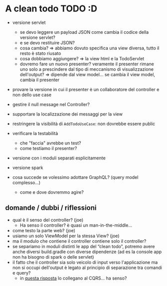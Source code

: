# A clean todo TODO :D

* versione servlet
  * se devo leggere un payload JSON come cambia il codice della versione servlet?
  - e se devo restituire JSON?
  - cosa cambia? => abbiamo dovuto specifica una view diversa, tutto il resto è stato riusato
  - cosa dobbiamo aggiungere? => la view html e la TodoServlet
  - dovremo fare un nuovo presenter? veramente il presenter rimane uno solo a prescindere dal tipo di meccanismo di visualizzazione dell'output? => dipende dal view model... se cambia il view model, cambia il presenter

* provare la versione in cui il presenter è un collaboratore del controller e non dello use case
* gestire il null message nel Controller?
* supportare la localizzazione dei messaggi per la view
* restringere la visibilità di `AddTodoUseCase`: non dovrebbe essere public
* verificare la testabilità
  - che "faccia" avrebbe un test?
  - come testiamo il presenter?
* versione con i moduli separati esplicitamente
* versione spark
* cosa succede se volessimo adottare GraphQL? (query model complesso...)
  - come e dove dovremmo agire?


## domande / dubbi / riflessioni

* qual è il senso del controller? (joe)
  - Ha senso il controller? è quasi un man-in-the-middle...
* come testo la parte web? (joe)
* usiamo un solo ViewModel per la stessa View? (joe)
* ma il modulo che contiene il controller contiene solo il controller? 
* se separiamo in moduli distinti le app del “clean todo”, potremo avere anche diversi build.gradle con diverse dipendenze (ad es la console app non ha bisogno di spark o delle servlet)
* il fatto che il controller sia solo veicolo di input verso l'applicazione ma non si occupi dell'output è legato al principio di separazione tra comandi e query?
  - in [questa risposta](https://softwareengineering.stackexchange.com/questions/357052/clean-architecture-use-case-containing-the-presenter-or-returning-data) lo collegano al CQRS... ha senso?

